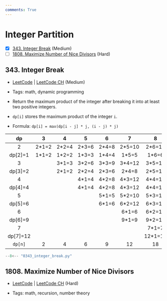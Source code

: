 ```yaml
---
comments: True
---
```


# Integer Partition

- [x] [343. Integer Break](https://leetcode.cn/problems/integer-break/) (Medium)
- [ ] [1808. Maximize Number of Nice Divisors](https://leetcode.cn/problems/maximize-number-of-nice-divisors/) (Hard)

## 343. Integer Break

-   [LeetCode](https://leetcode.com/problems/integer-break/) | [LeetCode CH](https://leetcode.cn/problems/integer-break/) (Medium)

-   Tags: math, dynamic programming
-   Return the maximum product of the integer after breaking it into at least two positive integers.
-   `dp[i]` stores the maximum product of the integer `i`.
-   Formula: `dp[i] = max(dp[i - j] * j, (i - j) * j)`

|    dp    |   3    |   4    |   5    |   6    |    7    |    8     |
| :------: | :----: | :----: | :----: | :----: | :-----: | :------: |
|    2     | 2\*1=2 | 2\*2=4 | 2\*3=6 | 2\*4=8 | 2\*5=10 | 2\*6=12  |
| dp[2]=1  | 1\*1=2 | 1\*2=2 | 1\*3=3 | 1\*4=4 | 1\*5=5  |  1\*6=6  |
|    3     |        | 3\*1=3 | 3\*2=6 | 3\*3=9 | 3\*4=12 | 3\*5=15  |
| dp[3]=2  |        | 2\*1=2 | 2\*2=4 | 2\*3=6 | 2\*4=8  | 2\*5=10  |
|    4     |        |        | 4\*1=4 | 4\*2=8 | 4\*3=12 | 4\*4=16  |
| dp[4]=4  |        |        | 4\*1=4 | 4\*2=8 | 4\*3=12 | 4\*4=16  |
|    5     |        |        |        | 5\*1=5 | 5\*2=10 | 5\*3=15  |
| dp[5]=6  |        |        |        | 6\*1=6 | 6\*2=12 | 6\*3=18  |
|    6     |        |        |        |        | 6\*1=6  | 6\*2=12  |
| dp[6]=9  |        |        |        |        | 9\*1=9  | 9\*2=18  |
|    7     |        |        |        |        |         |  7\*1=7  |
| dp[7]=12 |        |        |        |        |         | 12\*1=12 |
| `dp[n]`  |   2    |   4    |   6    |   9    |   12    |    18    |

```python title="343. Integer Break - Python Solution"
--8<-- "0343_integer_break.py"
```

## 1808. Maximize Number of Nice Divisors

-   [LeetCode](https://leetcode.com/problems/maximize-number-of-nice-divisors/) | [LeetCode CH](https://leetcode.cn/problems/maximize-number-of-nice-divisors/) (Hard)

-   Tags: math, recursion, number theory
